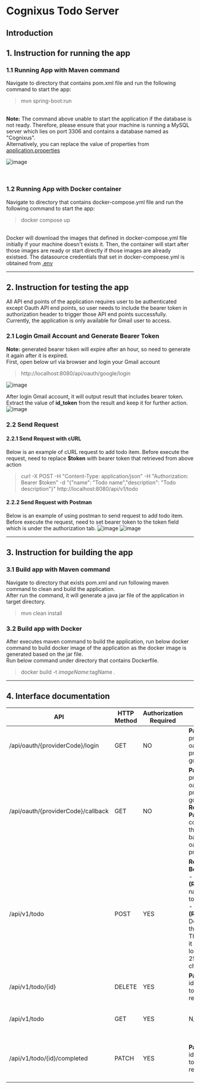 # Cognixus Todo Server
## Introduction

## 1. Instruction for running the app
### 1.1 Running App with Maven command
Navigate to directory that contains pom.xml file and run the following command to start the app:

>mvn spring-boot:run

<br>**Note:** The command above unable to start the application if the database is not ready. Therefore, please ensure that your machine is running a MySQL server which lies on port 3306 and contains a database  named as "Cognixus".<br/>
Alternatively, you can replace the value of properties from [application.properties](src/main/resources/application.properties)

![image](https://github.com/Zeronity26/cognixus-todo-server/assets/77224053/66752bd5-98d3-4d27-a2c8-28d131545eb0)

<br>

### 1.2 Running App with Docker container
Navigate to directory that contains docker-compose.yml file and run the following command to start the app:

>docker compose up

<br>Docker will download the images that defined in docker-compose.yml file initially if your machine doesn't exists it. Then, the container will start after those images are ready or start directly if those images are already existsed. 
The datasource credentials that set in docker-compoese.yml is obtained from [.env](.env)

***

## 2. Instruction for testing the app
All API end points of the application requires user to be authenticated except Oauth API end points, so user needs to include the bearer token in authorization header to trigger those API end points successfully.<br>
Currently, the application is only available for Gmail user to access.

### 2.1 Login Gmail Account and Generate Bearer Token
**Note:** generated bearer token will expire after an hour, so need to generate it again after it is expired.<br>
First, open below url via browser and login your Gmail account
>http://localhost:8080/api/oauth/google/login

![image](https://github.com/Zeronity26/cognixus-todo-server/assets/77224053/a1d49f3d-f574-4f2a-8113-8d3c8722bf10)

After login Gmail account, it will output result that includes bearer token. Extract the value of **id_token** from the result and keep it for further action.
![image](https://github.com/Zeronity26/cognixus-todo-server/assets/77224053/b8fd2bfc-1e67-474b-a148-0d59a6557d9f)

### 2.2 Send Request
#### 2.2.1 Send Request with cURL
Below is an example of cURL request to add todo item. Before execute the request, need to replace **$token** with bearer token that retrieved from above action 
>curl -X POST -H "Content-Type: application/json" -H "Authorization: Bearer $token" -d "{\"name\": \"Todo name\",\"description\": \"Todo description\"}" http://localhost:8080/api/v1/todo

#### 2.2.2 Send Request with Postman
Below is an example of using postman to send request to add todo item. Before execute the request, need to set bearer token to the token field which is under the authorization tab.
![image](https://github.com/Zeronity26/cognixus-todo-server/assets/77224053/58a0803a-119a-4f9d-a20a-f07fdd5f4dc5)
![image](https://github.com/Zeronity26/cognixus-todo-server/assets/77224053/0c4f486b-a5ee-4988-b5b9-b87c943cbf2d)

***

## 3. Instruction for building the app
### 3.1 Build app with Maven command
Navigate to directory that exists pom.xml and run following maven command to clean and build the application.<br>
After run the command, it will generate a java jar file of the application in target directory.
>mvn clean install

### 3.2 Build app with Docker
After executes maven command to build the application, run below docker command to build docker image of the application as the docker image is generated based on the jar file.<br>
Run below command under directory that contains Dockerfile.
>docker build -t $imageName:$tagName .

***

## 4. Interface documentation
| API | HTTP Method | Authorization Required | Params | Description |
|-------------- | ----------- | ----------- | ----------- | ----------- |
| /api/oauth/{providerCode}/login | GET | NO | **Path Variable**<br> providerCode: oauth provider - google | Redirect to Oauth login page |
| /api/oauth/{providerCode}/callback | GET | NO | **Path Variable**<br> providerCode: oauth provider - google<br> **Request Param**<br> code: code that returned back from oauth provider | Used by Oauth Provider to callback and generate bearer token after login successfully |
| /api/v1/todo | POST | YES | **Request Body**<br> - name **(Required)**: name of the todo item.<br> - description **(Required)**: Description of the todo item. The length of it cannot longer than 255 characters | Add a todo item |
| /api/v1/todo/{id} | DELETE | YES | **Path Variable**<br> id: id of the todo item record | Soft delete a todo item based on given id |
| /api/v1/todo | GET | YES | N/A | Get all todo items based on logged user |
| /api/v1/todo/{id}/completed | PATCH | YES |  **Path Variable**<br> id: id of the todo item record | Update the status of a todo item to completed based on given id |
